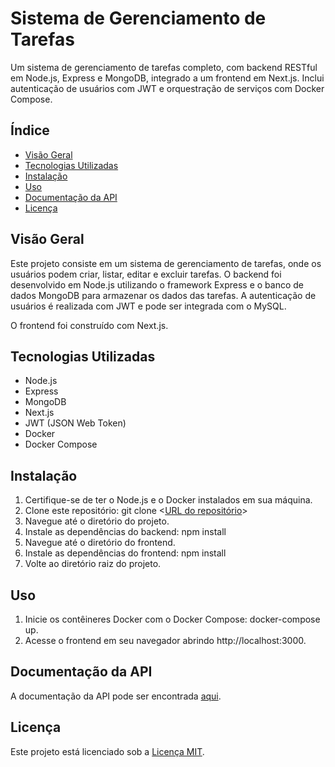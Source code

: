 # Sistema de Gerenciamento de Tarefas

Um sistema de gerenciamento de tarefas completo, com backend RESTful em Node.js, Express e MongoDB, integrado a um frontend em Next.js. Inclui autenticação de usuários com JWT e orquestração de serviços com Docker Compose.

## Índice

- [Visão Geral](#visão-geral)
- [Tecnologias Utilizadas](#tecnologias-utilizadas)
- [Instalação](#instalação)
- [Uso](#uso)
- [Documentação da API](#documentação-da-api)
- [Licença](#licença)

## Visão Geral

Este projeto consiste em um sistema de gerenciamento de tarefas, onde os usuários podem criar, listar, editar e excluir tarefas. O backend foi desenvolvido em Node.js utilizando o framework Express e o banco de dados MongoDB para armazenar os dados das tarefas. A autenticação de usuários é realizada com JWT e pode ser integrada com o MySQL.

O frontend foi construído com Next.js.

## Tecnologias Utilizadas

- Node.js
- Express
- MongoDB
- Next.js
- JWT (JSON Web Token)
- Docker
- Docker Compose

## Instalação

1. Certifique-se de ter o Node.js e o Docker instalados em sua máquina.
2. Clone este repositório: git clone <[URL do repositório](https://github.com/vitor-moratz/gerenciador-tarefas.git)>
3. Navegue até o diretório do projeto.
4. Instale as dependências do backend: npm install
5. Navegue até o diretório do frontend.
6. Instale as dependências do frontend: npm install
7. Volte ao diretório raiz do projeto.

## Uso

1. Inicie os contêineres Docker com o Docker Compose: docker-compose up.
2. Acesse o frontend em seu navegador abrindo http://localhost:3000.


## Documentação da API

A documentação da API pode ser encontrada [aqui](#link-para-documentação).

## Licença

Este projeto está licenciado sob a [Licença MIT](https://github.com/vitor-moratz).
